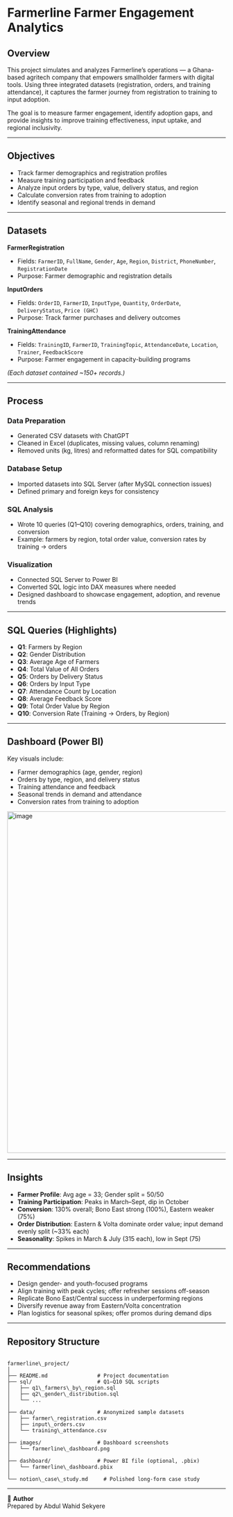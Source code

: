 
#  Farmerline Farmer Engagement Analytics

##  Overview
This project simulates and analyzes Farmerline’s operations — a Ghana-based agritech company that empowers smallholder farmers with digital tools. Using three integrated datasets (registration, orders, and training attendance), it captures the farmer journey from registration to training to input adoption.

The goal is to measure farmer engagement, identify adoption gaps, and provide insights to improve training effectiveness, input uptake, and regional inclusivity.

---

##  Objectives
- Track farmer demographics and registration profiles  
- Measure training participation and feedback  
- Analyze input orders by type, value, delivery status, and region  
- Calculate conversion rates from training to adoption  
- Identify seasonal and regional trends in demand  

---

##  Datasets
**FarmerRegistration**  
- Fields: `FarmerID`, `FullName`, `Gender`, `Age`, `Region`, `District`, `PhoneNumber`, `RegistrationDate`  
- Purpose: Farmer demographic and registration details  

**InputOrders**  
- Fields: `OrderID`, `FarmerID`, `InputType`, `Quantity`, `OrderDate`, `DeliveryStatus`, `Price (GHC)`  
- Purpose: Track farmer purchases and delivery outcomes  

**TrainingAttendance**  
- Fields: `TrainingID`, `FarmerID`, `TrainingTopic`, `AttendanceDate`, `Location`, `Trainer`, `FeedbackScore`  
- Purpose: Farmer engagement in capacity-building programs  

*(Each dataset contained ~150+ records.)*

---

##  Process

### Data Preparation
- Generated CSV datasets with ChatGPT  
- Cleaned in Excel (duplicates, missing values, column renaming)  
- Removed units (kg, litres) and reformatted dates for SQL compatibility  

### Database Setup
- Imported datasets into SQL Server (after MySQL connection issues)  
- Defined primary and foreign keys for consistency  

### SQL Analysis
- Wrote 10 queries (Q1–Q10) covering demographics, orders, training, and conversion  
- Example: farmers by region, total order value, conversion rates by training → orders  

### Visualization
- Connected SQL Server to Power BI  
- Converted SQL logic into DAX measures where needed  
- Designed dashboard to showcase engagement, adoption, and revenue trends  

---

##  SQL Queries (Highlights)
- **Q1**: Farmers by Region  
- **Q2**: Gender Distribution  
- **Q3**: Average Age of Farmers  
- **Q4**: Total Value of All Orders  
- **Q5**: Orders by Delivery Status  
- **Q6**: Orders by Input Type  
- **Q7**: Attendance Count by Location  
- **Q8**: Average Feedback Score  
- **Q9**: Total Order Value by Region  
- **Q10**: Conversion Rate (Training → Orders, by Region)  

---

##  Dashboard (Power BI)
Key visuals include:  
- Farmer demographics (age, gender, region)  
- Orders by type, region, and delivery status  
- Training attendance and feedback  
- Seasonal trends in demand and attendance  
- Conversion rates from training to adoption  

<img width="1292" height="786" alt="image" src="https://github.com/user-attachments/assets/0bbe18d6-e827-42c5-9ca7-306bbc831429" />


---

##  Insights
- **Farmer Profile**: Avg age = 33; Gender split = 50/50  
- **Training Participation**: Peaks in March–Sept, dip in October  
- **Conversion**: 130% overall; Bono East strong (100%), Eastern weaker (75%)  
- **Order Distribution**: Eastern & Volta dominate order value; input demand evenly split (~33% each)  
- **Seasonality**: Spikes in March & July (315 each), low in Sept (75)  

---

##  Recommendations
- Design gender- and youth-focused programs  
- Align training with peak cycles; offer refresher sessions off-season  
- Replicate Bono East/Central success in underperforming regions  
- Diversify revenue away from Eastern/Volta concentration  
- Plan logistics for seasonal spikes; offer promos during demand dips  

---

##  Repository Structure
```

farmerline\_project/
│
├── README.md                # Project documentation
├── sql/                     # Q1–Q10 SQL scripts
│   ├── q1\_farmers\_by\_region.sql
│   ├── q2\_gender\_distribution.sql
│   └── ...
│
├── data/                    # Anonymized sample datasets
│   ├── farmer\_registration.csv
│   ├── input\_orders.csv
│   └── training\_attendance.csv
│
├── images/                  # Dashboard screenshots
│   └── farmerline\_dashboard.png
│
├── dashboard/               # Power BI file (optional, .pbix)
│   └── farmerline\_dashboard.pbix
│
└── notion\_case\_study.md     # Polished long-form case study

```

---

👤 **Author**  
Prepared by Abdul Wahid Sekyere  
```

